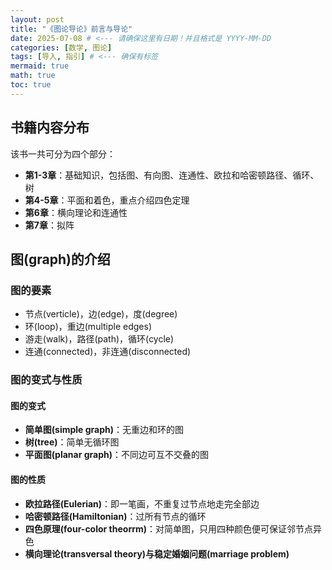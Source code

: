 ```yaml
---
layout: post
title: "《图论导论》前言与导论"
date: 2025-07-08 # <--- 请确保这里有日期！并且格式是 YYYY-MM-DD
categories: [数学, 图论]
tags: [导入, 指引] # <--- 确保有标签
mermaid: true
math: true
toc: true
---
```


## 书籍内容分布

该书一共可分为四个部分：

* **第1-3章**：基础知识，包括图、有向图、连通性、欧拉和哈密顿路径、循环、树
* **第4-5章**：平面和着色，重点介绍四色定理
* **第6章**：横向理论和连通性
* **第7章**：拟阵

## 图(graph)的介绍

### 图的要素

* 节点(verticle)，边(edge)，度(degree)
* 环(loop)，重边(multiple edges)
* 游走(walk)，路径(path)，循环(cycle)
* 连通(connected)，非连通(disconnected)

### 图的变式与性质

#### 图的变式

* **简单图(simple graph)**：无重边和环的图
* **树(tree)**：简单无循环图
* **平面图(planar graph)**：不同边可互不交叠的图

#### 图的性质

* **欧拉路径(Eulerian)**：即一笔画，不重复过节点地走完全部边
* **哈密顿路径(Hamiltonian)**：过所有节点的循环
* **四色原理(four-color theorrm)**：对简单图，只用四种颜色便可保证邻节点异色
* **横向理论(transversal theory)**与**稳定婚姻问题(marriage problem)**
